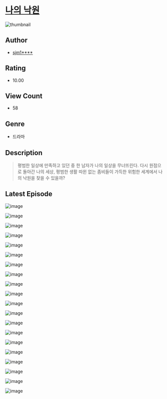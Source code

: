 # [나의 낙원](https://comic.naver.com/bestChallenge/list?titleId=810341)
![thumbnail](https://image-comic.pstatic.net/user_contents_data/challenge_comic/2023/05/23/294272/upload_7377512144737493298_480x623.jpeg)

## Author
- [sjm1****](https://comic.naver.com/artistTitle?id=294272)

## Rating
- 10.00

## View Count
- 58

## Genre
- 드라마

## Description
> 평범한 일상에 만족하고 있던 중 한 남자가 나의 일상을 무너뜨린다. 다시 원점으로 돌아간 나의 세상, 평범한 생활 따윈 없는 좀비들이 가득한 위험한 세계에서 나의 낙원을 찾을 수 있을까?


## Latest Episode
![image](https://image-comic.pstatic.net/user_contents_data/challenge_comic/2023/05/23/294272/upload_7377803725621257271.jpeg)

![image](https://image-comic.pstatic.net/user_contents_data/challenge_comic/2023/05/23/294272/upload_3835204732379685170.jpeg)

![image](https://image-comic.pstatic.net/user_contents_data/challenge_comic/2023/05/23/294272/upload_3774922718947129651.jpeg)

![image](https://image-comic.pstatic.net/user_contents_data/challenge_comic/2023/05/23/294272/upload_7090407660590622263.jpeg)

![image](https://image-comic.pstatic.net/user_contents_data/challenge_comic/2023/05/23/294272/upload_4122536807528752432.jpeg)

![image](https://image-comic.pstatic.net/user_contents_data/challenge_comic/2023/05/23/294272/upload_3774407042943562802.jpeg)

![image](https://image-comic.pstatic.net/user_contents_data/challenge_comic/2023/05/23/294272/upload_7162243140448117553.jpeg)

![image](https://image-comic.pstatic.net/user_contents_data/challenge_comic/2023/05/23/294272/upload_3474635303668692835.jpeg)

![image](https://image-comic.pstatic.net/user_contents_data/challenge_comic/2023/05/23/294272/upload_3906086767377409337.jpeg)

![image](https://image-comic.pstatic.net/user_contents_data/challenge_comic/2023/05/23/294272/upload_3545852858693007153.jpeg)

![image](https://image-comic.pstatic.net/user_contents_data/challenge_comic/2023/05/23/294272/upload_7004898640610276664.jpeg)

![image](https://image-comic.pstatic.net/user_contents_data/challenge_comic/2023/05/23/294272/upload_7234577811399325493.jpeg)

![image](https://image-comic.pstatic.net/user_contents_data/challenge_comic/2023/05/23/294272/upload_3760850068784375349.jpeg)

![image](https://image-comic.pstatic.net/user_contents_data/challenge_comic/2023/05/23/294272/upload_4134923914136729144.jpeg)

![image](https://image-comic.pstatic.net/user_contents_data/challenge_comic/2023/05/23/294272/upload_3616443484320719928.jpeg)

![image](https://image-comic.pstatic.net/user_contents_data/challenge_comic/2023/05/23/294272/upload_3474870376610555491.jpeg)

![image](https://image-comic.pstatic.net/user_contents_data/challenge_comic/2023/05/23/294272/upload_3919651619177904433.jpeg)

![image](https://image-comic.pstatic.net/user_contents_data/challenge_comic/2023/05/23/294272/upload_3487024391008826929.jpeg)

![image](https://image-comic.pstatic.net/user_contents_data/challenge_comic/2023/05/23/294272/upload_7148954652495864374.jpeg)

![image](https://image-comic.pstatic.net/user_contents_data/challenge_comic/2023/05/23/294272/upload_4051323633286538800.jpeg)
